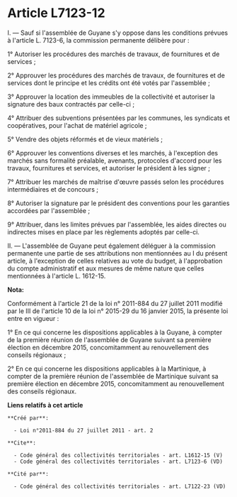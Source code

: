 # Article L7123-12

I. ― Sauf si l'assemblée de Guyane s'y oppose dans les conditions prévues à l'article L. 7123-6, la commission permanente
délibère pour : 

1° Autoriser les procédures des marchés de travaux, de fournitures et de services ; 

2° Approuver les procédures des marchés de travaux, de fournitures et de services dont le principe et les crédits ont été
votés par l'assemblée ; 

3° Approuver la location des immeubles de la collectivité et autoriser la signature des baux contractés par celle-ci ; 

4° Attribuer des subventions présentées par les communes, les syndicats et coopératives, pour l'achat de matériel agricole ; 

5° Vendre des objets réformés et de vieux matériels ; 

6° Approuver les conventions diverses et les marchés, à l'exception des marchés sans formalité préalable, avenants,
protocoles d'accord pour les travaux, fournitures et services, et autoriser le président à les signer ; 

7° Attribuer les marchés de maîtrise d'œuvre passés selon les procédures intermédiaires et de concours ; 

8° Autoriser la signature par le président des conventions pour les garanties accordées par l'assemblée ; 

9° Attribuer, dans les limites prévues par l'assemblée, les aides directes ou indirectes mises en place par les règlements
adoptés par celle-ci. 

II. ― L'assemblée de Guyane peut également déléguer à la commission permanente une partie de ses attributions non mentionnées
au I du présent article, à l'exception de celles relatives au vote du budget, à l'approbation du compte administratif et aux
mesures de même nature que celles mentionnées à l'article L. 1612-15.

**Nota:**

Conformément à l'article 21 de la loi n° 2011-884 du 27 juillet 2011 modifié par le III de l'article 10 de la loi n° 2015-29
du 16 janvier 2015, la présente loi entre en vigueur : 

1° En ce qui concerne les dispositions applicables à la Guyane, à compter de la première réunion de l'assemblée de Guyane
suivant sa première élection en décembre 2015, concomitamment au renouvellement des     conseils régionaux ; 

2° En ce qui concerne les dispositions applicables à la Martinique, à compter de la première réunion de l'assemblée de
Martinique suivant sa première élection en décembre 2015, concomitamment au renouvellement des     conseils régionaux.

**Liens relatifs à cet article**

	**Créé par**:

	  - Loi n°2011-884 du 27 juillet 2011 - art. 2

	**Cite**:

	  - Code général des collectivités territoriales - art. L1612-15 (V)
	  - Code général des collectivités territoriales - art. L7123-6 (VD)

	**Cité par**:

	  - Code général des collectivités territoriales - art. L7122-23 (VD)
